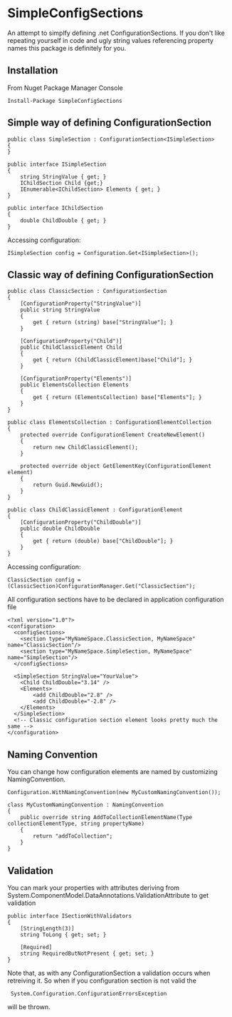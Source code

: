 ﻿SimpleConfigSections
====================

An attempt to simplfy defining .net ConfigurationSections.
If you don't like repeating yourself in code and ugly string values referencing property names this package is definitely for you.

Installation
---------------------
From Nuget Package Manager Console
	
	Install-Package SimpleConfigSections


Simple way of defining ConfigurationSection
---------------------
	public class SimpleSection : ConfigurationSection<ISimpleSection>
    {
    }
	
	public interface ISimpleSection
    {
        string StringValue { get; }
        IChildSection Child {get;}
        IEnumerable<IChildSection> Elements { get; }
    }
	
    public interface IChildSection
    {
        double ChildDouble { get; }
    }

Accessing configuration:
	
	ISimpleSection config = Configuration.Get<ISimpleSection>();
	
Classic way of defining ConfigurationSection
---------------------
	public class ClassicSection : ConfigurationSection
    {
        [ConfigurationProperty("StringValue")]
        public string StringValue
        {
            get { return (string) base["StringValue"]; }
        }
		
        [ConfigurationProperty("Child")]
        public ChildClassicElement Child
        {
            get { return (ChildClassicElement)base["Child"]; }
        }

        [ConfigurationProperty("Elements")]
        public ElementsCollection Elements
        {
            get { return (ElementsCollection) base["Elements"]; }
        }
    }
	
    public class ElementsCollection : ConfigurationElementCollection
    {
        protected override ConfigurationElement CreateNewElement()
        {
            return new ChildClassicElement();
        }

        protected override object GetElementKey(ConfigurationElement element)
        {
            return Guid.NewGuid();
        }
    }
	
    public class ChildClassicElement : ConfigurationElement
    {
        [ConfigurationProperty("ChildDouble")]
        public double ChildDouble
        {
            get { return (double) base["ChildDouble"]; }
        }
    }
	
Accessing configuration:
	
	ClassicSection config = (ClassicSection)ConfigurationManager.Get("ClassicSection");
	
All configuration sections have to be declared in application configuration file

	<?xml version="1.0"?>
	<configuration>
	  <configSections>
		<section type="MyNameSpace.ClassicSection, MyNameSpace" name="ClassicSection"/>
		<section type="MyNameSpace.SimpleSection, MyNameSpace" name="SimpleSection"/>
	  </configSections>
	  
	  <SimpleSection StringValue="YourValue">
		<Child ChildDouble="3.14" />
		<Elements>
			<add ChildDouble="2.8" />
			<add ChildDouble="-2.8" />
		</Elements>
	  </SimpleSection>
	  <!-- Classic configuration section element looks pretty much the same -->
	</configuration>

	
Naming Convention
---------------------
You can change how configuration elements are named by customizing NamingConvention.
	
	Configuration.WithNamingConvention(new MyCustomNamingConvention());
	
	class MyCustomNamingConvention : NamingConvention 
	{
		public override string AddToCollectionElementName(Type collectionElementType, string propertyName)
		{
			return "addToCollection";
		}
	}
	
Validation
---------------------
You can mark your properties with attributes deriving from System.ComponentModel.DataAnnotations.ValidationAttribute to get validation
	
	public interface ISectionWithValidators
    {
        [StringLength(3)]
        string ToLong { get; set; }
        
	    [Required]
        string RequiredButNotPresent { get; set; }
    }

Note that, as with any ConfigurationSection a validation occurs when retreiving it. So when if you configuration section is not valid the

	 System.Configuration.ConfigurationErrorsException
 
will be thrown.
